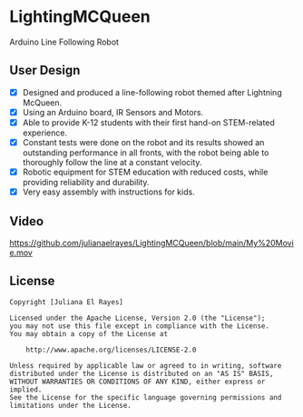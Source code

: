 # LightingMCQueen

Arduino Line Following Robot

## User Design

* [x] Designed and produced a line-following robot themed after Lightning McQueen. 
* [x] Using an Arduino board, IR Sensors and Motors.
* [x] Able to provide K-12 students with their first hand-on STEM-related experience. 
* [x] Constant tests were done on the robot and its results showed an outstanding performance in all fronts, with the robot being able to thoroughly follow the line at a constant velocity. 
* [x] Robotic equipment for STEM education with reduced costs, while providing reliability and durability.
* [x] Very easy assembly with instructions for kids.

## Video

https://github.com/julianaelrayes/LightingMCQueen/blob/main/My%20Movie.mov

## License

    Copyright [Juliana El Rayes]

    Licensed under the Apache License, Version 2.0 (the "License");
    you may not use this file except in compliance with the License.
    You may obtain a copy of the License at

        http://www.apache.org/licenses/LICENSE-2.0

    Unless required by applicable law or agreed to in writing, software
    distributed under the License is distributed on an "AS IS" BASIS,
    WITHOUT WARRANTIES OR CONDITIONS OF ANY KIND, either express or implied.
    See the License for the specific language governing permissions and
    limitations under the License.
